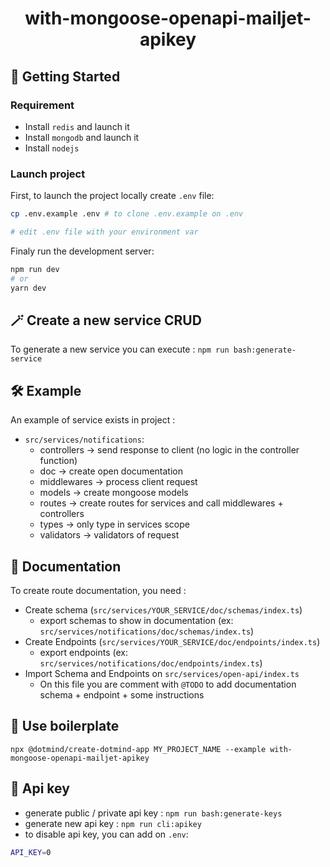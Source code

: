 <h1 align="center">
  with-mongoose-openapi-mailjet-apikey
</h1>

## 🚀 Getting Started
### Requirement

- Install `redis` and launch it
- Install `mongodb` and launch it
- Install `nodejs`


### Launch project

First, to launch the project locally create `.env` file:

```bash
cp .env.example .env # to clone .env.example on .env

# edit .env file with your environment var
```

Finaly run the development server:

```bash
npm run dev
# or
yarn dev
```

## 🪄 Create a new service CRUD

To generate a new service you can execute : `npm run bash:generate-service`

## 🛠 Example

An example of service exists in project :
- `src/services/notifications`:
  - controllers -> send response to client (no logic in the controller function)
  - doc -> create open documentation
  - middlewares -> process client request
  - models -> create mongoose models
  - routes -> create routes for services and call middlewares + controllers
  - types -> only type in services scope
  - validators -> validators of request

## 🚚 Documentation

To create route documentation, you need :
- Create schema (`src/services/YOUR_SERVICE/doc/schemas/index.ts`)
  - export schemas to show in documentation (ex: `src/services/notifications/doc/schemas/index.ts`)
- Create Endpoints (`src/services/YOUR_SERVICE/doc/endpoints/index.ts`)
  - export endpoints (ex: `src/services/notifications/doc/endpoints/index.ts`)
- Import Schema and Endpoints on `src/services/open-api/index.ts`
  - On this file you are comment with `@TODO` to add documentation schema + endpoint + some instructions

## 🎉 Use boilerplate
```shell
npx @dotmind/create-dotmind-app MY_PROJECT_NAME --example with-mongoose-openapi-mailjet-apikey
```

## 🔑 Api key
- generate public / private api key : `npm run bash:generate-keys`
- generate new api key : `npm run cli:apikey`
- to disable api key, you can add on `.env`:

```bash
API_KEY=0
```
